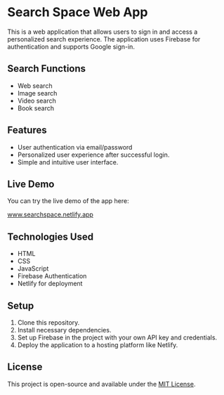 # Search Space Web App

This is a web application that allows users to sign in and access a personalized search experience. The application uses Firebase for authentication and supports Google sign-in.

## Search Functions 
- Web search
- Image search
- Video search
- Book search

## Features
- User authentication via email/password
- Personalized user experience after successful login.
- Simple and intuitive user interface.

## Live Demo

You can try the live demo of the app here:

www.searchspace.netlify.app

## Technologies Used

- HTML
- CSS
- JavaScript
- Firebase Authentication
- Netlify for deployment

## Setup

1. Clone this repository.
2. Install necessary dependencies.
3. Set up Firebase in the project with your own API key and credentials.
4. Deploy the application to a hosting platform like Netlify.

## License

This project is open-source and available under the [MIT License](LICENSE).
